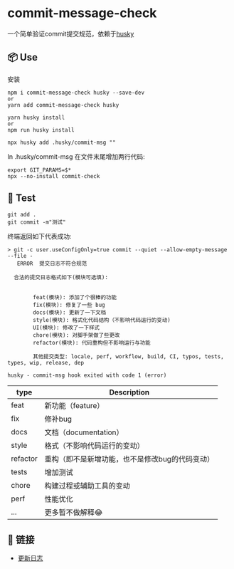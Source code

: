 # commit-message-check

一个简单验证commit提交规范，依赖于[husky](https://github.com/typicode/husky)

## 📦 Use

安装

```
npm i commit-message-check husky --save-dev
or
yarn add commit-message-check husky

yarn husky install
or
npm run husky install

npx husky add .husky/commit-msg ""  
```

In .husky/commit-msg 在文件末尾增加两行代码:

```
export GIT_PARAMS=$*
npx --no-install commit-check
```



## 🔨 Test

```
git add .
git commit -m"测试"
```

终端返回如下代表成功:

```
> git -c user.useConfigOnly=true commit --quiet --allow-empty-message --file -
   ERROR  提交日志不符合规范

  合法的提交日志格式如下(模块可选填):

    
        feat(模块): 添加了个很棒的功能
        fix(模块): 修复了一些 bug
        docs(模块): 更新了一下文档
        style(模块): 格式化代码结构（不影响代码运行的变动)
        UI(模块): 修改了一下样式
        chore(模块): 对脚手架做了些更改
        refactor(模块): 代码重构但不影响运行与功能

        其他提交类型: locale, perf, workflow, build, CI, typos, tests, types, wip, release, dep

husky - commit-msg hook exited with code 1 (error)
```

| type     | Description                                     |
| -------- | ----------------------------------------------- |
| feat     | 新功能（feature）                               |
| fix      | 修补bug                                         |
| docs     | 文档（documentation）                           |
| style    | 格式（不影响代码运行的变动）                    |
| refactor | 重构（即不是新增功能，也不是修改bug的代码变动） |
| tests    | 增加测试                                        |
| chore    | 构建过程或辅助工具的变动                        |
| perf     | 性能优化                                        |
| ...      | 更多暂不做解释😂                                 |


## 🔗 链接

- [更新日志](CHANGELOG.md)